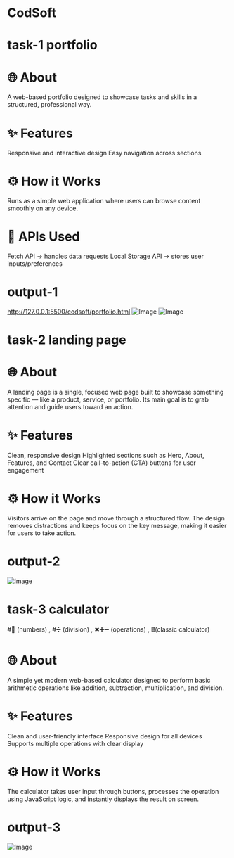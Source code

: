 # CodSoft

# task-1  portfolio
# 🌐 About
A web-based portfolio designed to showcase tasks and skills in a structured, professional way.
# ✨ Features
Responsive and interactive design
Easy navigation across sections
# ⚙ How it Works
Runs as a simple web application where users can browse content smoothly on any device.
# 🔗 APIs Used
Fetch API → handles data requests
Local Storage API → stores user inputs/preferences
# output-1
http://127.0.0.1:5500/codsoft/portfolio.html
![Image](https://github.com/user-attachments/assets/e676aa61-021f-48bd-ab7b-ee4293150d2f)
![Image](https://github.com/user-attachments/assets/c0830f26-8563-4911-8544-e94ab0dc8e37)

# task-2 landing page
# 🌐 About
A landing page is a single, focused web page built to showcase something specific — like a product, service, or portfolio. Its main goal is to grab attention and guide users toward an action.
# ✨ Features
Clean, responsive design
Highlighted sections such as Hero, About, Features, and Contact
Clear call-to-action (CTA) buttons for user engagement
# ⚙ How it Works
Visitors arrive on the page and move through a structured flow. The design removes distractions and keeps focus on the key message, making it easier for users to take action.
# output-2
![Image](https://github.com/user-attachments/assets/ba1fef77-3237-43b8-8562-fe1f4d09ccb9)

# task-3  calculator
#🔢 (numbers) ,
#➗ (division) ,
✖➕➖ (operations) ,
🖩(classic calculator)
# 🌐 About
A simple yet modern web-based calculator designed to perform basic arithmetic operations like addition, subtraction, multiplication, and division.
# ✨ Features
Clean and user-friendly interface
Responsive design for all devices
Supports multiple operations with clear display
# ⚙ How it Works
The calculator takes user input through buttons, processes the operation using JavaScript logic, and instantly displays the result on screen.
# output-3
![Image](https://github.com/user-attachments/assets/90908e0b-96df-4c23-9d97-9ff5154851f2)
